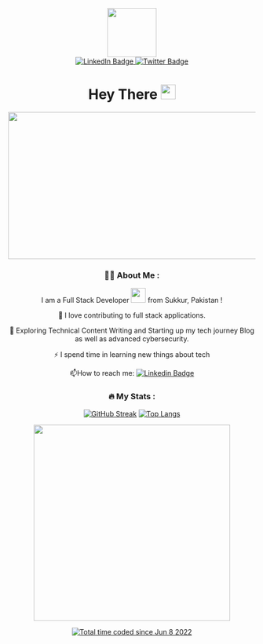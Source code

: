 <div id="container" align="center">
<div id="header" align="center">
  <img src="https://media.giphy.com/media/M9gbBd9nbDrOTu1Mqx/giphy.gif" width="100"/>
</div>
<div id="badges">
  <a href="https://www.linkedin.com/in/caydenburns/">
    <img src="https://img.shields.io/badge/LinkedIn-blue?style=for-the-badge&logo=linkedin&logoColor=white" alt="LinkedIn Badge"/>
  </a>
  <a href="https://twitter.com/SUDOcayden">
    <img src="https://img.shields.io/badge/Twitter-blue?style=for-the-badge&logo=twitter&logoColor=white" alt="Twitter Badge"/>
  </a>
</div>
<img src="https://komarev.com/ghpvc/?username=CaydenBurns&style=flat-square&color=blue" alt=""/>
<h1>
  Hey There 
  <img src="https://media.giphy.com/media/hvRJCLFzcasrR4ia7z/giphy.gif" width="30px"/>
</h1>
<div align="center">
  <img src="https://media.giphy.com/media/dWesBcTLavkZuG35MI/giphy.gif" width="600" height="300"/>
</div>



### :man_technologist: About Me :

I am a Full Stack Developer <img src="https://media.giphy.com/media/WUlplcMpOCEmTGBtBW/giphy.gif" width="30"> from Sukkur, Pakistan !

 :telescope: I love contributing to full stack applications.

 :seedling: Exploring Technical Content Writing and Starting up my tech journey Blog as well as advanced cybersecurity.

 :zap: I spend time in learning new things about tech

 :mailbox:How to reach me: [![Linkedin Badge](https://img.shields.io/badge/-Cayden-blue?style=flat&logo=Linkedin&logoColor=white)]([https://www.linkedin.com/in/caydenburns/](https://www.linkedin.com/in/ammar-ali-noohani-b0b110192/))



### :fire: My Stats :

[![GitHub Streak](https://streak-stats.demolab.com?user=ammarali0608&theme=highcontrast)](https://git.io/streak-stats)
[![Top Langs](https://github-readme-stats.vercel.app/api/top-langs/?username=ammarali0608&layout=compact&theme=vision-friendly-dark)](https://github.com/ammarali0608/github-readme-stats)

<img style="height: 400px; " src="https://wakatime.com/share/@Cayden/8eda0699-a3e2-42e3-be90-067f8ec5f8a1.svg"/>

<a href="https://wakatime.com/@0f00e971-4774-4a4d-bde7-d4680c553cf9"><img src="https://wakatime.com/badge/user/0f00e971-4774-4a4d-bde7-d4680c553cf9.svg" alt="Total time coded since Jun 8 2022" /></a>
  
 </div>

<!---
CaydenBurns/CaydenBurns is a ✨ special ✨ repository because its `README.md` (this file) appears on your GitHub profile.
You can click the Preview link to take a look at your changes.
--->
